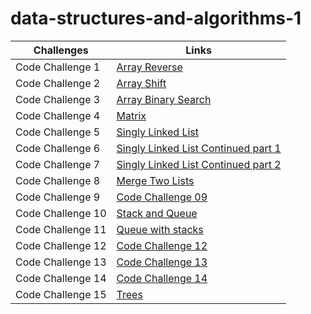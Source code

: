 
# data-structures-and-algorithms-1

Challenges | Links
---------- | ------
Code Challenge 1 | [Array Reverse](https://github.com/401-advanced-javascript-Anolla/data-structures-and-algorithms-1/pull/1)
Code Challenge 2 | [Array Shift](https://github.com/401-advanced-javascript-Anolla/data-structures-and-algorithms-1/pull/2) 
Code Challenge 3 | [Array Binary Search](https://github.com/401-advanced-javascript-Anolla/data-structures-and-algorithms-1/pull/3)
Code Challenge 4 | [Matrix](https://docs.google.com/spreadsheets/d/1Tj5chS-pZ5IycOafbB336T6LvghVpM_MJpU_4QPynww/edit#gid=0)
Code Challenge 5 | [Singly Linked List](https://github.com/401-advanced-javascript-Anolla/data-structures-and-algorithms-1/pull/5)
Code Challenge 6 | [Singly Linked List Continued part 1](https://github.com/401-advanced-javascript-Anolla/data-structures-and-algorithms-1/pull/7)
Code Challenge 7 | [Singly Linked List Continued part 2](https://github.com/401-advanced-javascript-Anolla/data-structures-and-algorithms-1/pull/8)
Code Challenge 8 | [Merge Two Lists](https://github.com/401-advanced-javascript-Anolla/data-structures-and-algorithms-1/pull/9)
Code Challenge 9 | [Code Challenge 09]()
Code Challenge 10 | [Stack and Queue](https://github.com/401-advanced-javascript-Anolla/data-structures-and-algorithms-1/pull/11)
Code Challenge 11 | [Queue with stacks](https://github.com/401-advanced-javascript-Anolla/data-structures-and-algorithms-1/pull/12)
Code Challenge 12 | [Code Challenge 12](https://github.com/401-advanced-javascript-Anolla/data-structures-and-algorithms-1/pull/14)
Code Challenge 13 | [Code Challenge 13](https://github.com/401-advanced-javascript-Anolla/data-structures-and-algorithms-1/pull/13)
Code Challenge 14 | [Code Challenge 14]()
Code Challenge 15 | [Trees](https://github.com/401-advanced-javascript-Anolla/data-structures-and-algorithms-1/pull/15)
